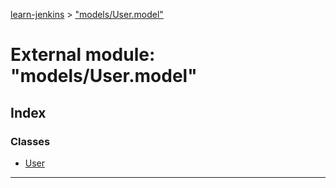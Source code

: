 [learn-jenkins](../README.md) > ["models/User.model"](../modules/_models_user_model_.md)

# External module: "models/User.model"

## Index

### Classes

* [User](../classes/_models_user_model_.user.md)

---

